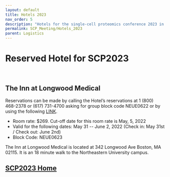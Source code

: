 ```yaml
---
layout: default
title: Hotels 2023
nav_order: 5
description: "Hotels for the single-cell proteomics conference 2023 in Boston"
permalink: SCP_Meeting/Hotels_2023
parent: Logistics
---
```


# Reserved Hotel for SCP2023


&nbsp;


## The Inn at Longwood Medical

Reservations can be made by calling the Hotel’s reservations at 1 (800) 468-2378 or (617) 731-4700 asking for group block code NEUE0622 or by using the following [LINK](https://be.synxis.com/?adult=1&arrive=2023-05-31&chain=65&child=0&currency=USD&depart=2023-06-03&group=NEUE0623&hotel=58219&level=hotel&locale=en-US&rooms=1).
* Room rate: $269. Cut-off date for this room rate is May, 5, 2022
* Valid for the following dates: May 31 -- June 2, 2022 (Check in: May 31st / Check out: June 2nd)
* Block Code: NEUE0623



The Inn at Longwood Medical is located at 342 Longwood Ave Boston, MA 02115. It is an 18 minute walk to the Northeastern University campus.


## [SCP2023 Home](https://single-cell.net/proteomics/scp2023)



&nbsp;


&nbsp;


&nbsp;


&nbsp;


&nbsp;


&nbsp;


&nbsp;


&nbsp;



&nbsp;


&nbsp;


&nbsp;


&nbsp;


&nbsp;


&nbsp;


&nbsp;


&nbsp;



&nbsp;


&nbsp;


&nbsp;


&nbsp;


&nbsp;


&nbsp;


&nbsp;


&nbsp;
